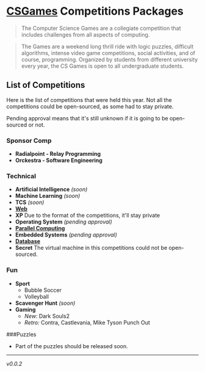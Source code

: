 # [CSGames][csgames] Competitions Packages

> The Computer Science Games are a collegiate competition that includes challenges from all aspects of computing.

> The Games are a weekend long thrill ride with logic puzzles, difficult algorithms, intense video game competitions, social activities, and of course, programming. Organized by students from different university every year, the CS Games is open to all undergraduate students.

## List of Competitions

Here is the list of competitions that were held this year. Not all the competitions could be open-sourced, as some had to stay private.

Pending approval means that it's still unknown if it is going to be open-sourced or not.

### Sponsor Comp

- **Radialpoint - Relay Programming**
- **Orckestra - Software Engineering**

### Technical

- **Artificial Intelligence** *(soon)*
- **Machine Learning** *(soon)*
- **TCS** *(soon)*
- [**Web**][web]
- **XP** Due to the format of the competitions, it'll stay private
- **Operating System** *(pending approval)*
- [**Parallel Computing**][parallel]
- **Embedded Systems** *(pending approval)*
- [**Database**][db]
- **Secret** The virtual machine in this competitions could not be open-sourced.

### Fun

- **Sport**
  - Bubble Soccer
  - Volleyball
- **Scavenger Hunt** *(soon)*
- **Gaming**
  - *New:* Dark Souls2
  - *Retro:* Contra, Castlevania, Mike Tyson Punch Out

###Puzzles

- Part of the puzzles should be released soon.

---

*v0.0.2*

[csgames]: http://csgames.org/
[web]: ./web
[parallel]: https://github.com/faouellet/CSGames2015-Parallelism
[db]: https://github.com/ebelair/CSG15-DB
